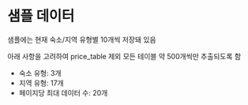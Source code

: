 # 샘플 데이터
샘플에는 현재 숙소/지역 유형별 10개씩 저장돼 있음

아래 사항을 고려하여 price_table 제외 모든 테이블 약 500개씩만 추출되도록 함
- 숙소 유형: 3개
- 지역 유형: 17개
- 페이지당 최대 데이터 수: 20개
